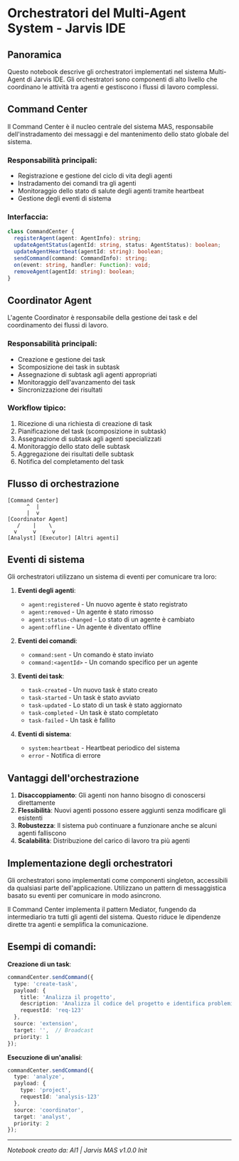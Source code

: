 # Orchestratori del Multi-Agent System - Jarvis IDE

## Panoramica

Questo notebook descrive gli orchestratori implementati nel sistema Multi-Agent di Jarvis IDE. Gli orchestratori sono componenti di alto livello che coordinano le attività tra agenti e gestiscono i flussi di lavoro complessi.

## Command Center

Il Command Center è il nucleo centrale del sistema MAS, responsabile dell'instradamento dei messaggi e del mantenimento dello stato globale del sistema.

### Responsabilità principali:
- Registrazione e gestione del ciclo di vita degli agenti
- Instradamento dei comandi tra gli agenti
- Monitoraggio dello stato di salute degli agenti tramite heartbeat
- Gestione degli eventi di sistema

### Interfaccia:
```typescript
class CommandCenter {
  registerAgent(agent: AgentInfo): string;
  updateAgentStatus(agentId: string, status: AgentStatus): boolean;
  updateAgentHeartbeat(agentId: string): boolean;
  sendCommand(command: CommandInfo): string;
  on(event: string, handler: Function): void;
  removeAgent(agentId: string): boolean;
}
```

## Coordinator Agent

L'agente Coordinator è responsabile della gestione dei task e del coordinamento dei flussi di lavoro.

### Responsabilità principali:
- Creazione e gestione dei task
- Scomposizione dei task in subtask
- Assegnazione di subtask agli agenti appropriati
- Monitoraggio dell'avanzamento dei task
- Sincronizzazione dei risultati

### Workflow tipico:
1. Ricezione di una richiesta di creazione di task
2. Pianificazione del task (scomposizione in subtask)
3. Assegnazione di subtask agli agenti specializzati
4. Monitoraggio dello stato delle subtask
5. Aggregazione dei risultati delle subtask
6. Notifica del completamento del task

## Flusso di orchestrazione

```
[Command Center]
      ^  |
      |  v
[Coordinator Agent]
   /    |    \
  v     v     v
[Analyst] [Executor] [Altri agenti]
```

## Eventi di sistema

Gli orchestratori utilizzano un sistema di eventi per comunicare tra loro:

1. **Eventi degli agenti**:
   - `agent:registered` - Un nuovo agente è stato registrato
   - `agent:removed` - Un agente è stato rimosso
   - `agent:status-changed` - Lo stato di un agente è cambiato
   - `agent:offline` - Un agente è diventato offline

2. **Eventi dei comandi**:
   - `command:sent` - Un comando è stato inviato
   - `command:<agentId>` - Un comando specifico per un agente

3. **Eventi dei task**:
   - `task-created` - Un nuovo task è stato creato
   - `task-started` - Un task è stato avviato
   - `task-updated` - Lo stato di un task è stato aggiornato
   - `task-completed` - Un task è stato completato
   - `task-failed` - Un task è fallito

4. **Eventi di sistema**:
   - `system:heartbeat` - Heartbeat periodico del sistema
   - `error` - Notifica di errore

## Vantaggi dell'orchestrazione

1. **Disaccoppiamento**: Gli agenti non hanno bisogno di conoscersi direttamente
2. **Flessibilità**: Nuovi agenti possono essere aggiunti senza modificare gli esistenti
3. **Robustezza**: Il sistema può continuare a funzionare anche se alcuni agenti falliscono
4. **Scalabilità**: Distribuzione del carico di lavoro tra più agenti

## Implementazione degli orchestratori

Gli orchestratori sono implementati come componenti singleton, accessibili da qualsiasi parte dell'applicazione. Utilizzano un pattern di messaggistica basato su eventi per comunicare in modo asincrono.

Il Command Center implementa il pattern Mediator, fungendo da intermediario tra tutti gli agenti del sistema. Questo riduce le dipendenze dirette tra agenti e semplifica la comunicazione.

## Esempi di comandi:

**Creazione di un task**:
```typescript
commandCenter.sendCommand({
  type: 'create-task',
  payload: {
    title: 'Analizza il progetto',
    description: 'Analizza il codice del progetto e identifica problemi',
    requestId: 'req-123'
  },
  source: 'extension',
  target: '',  // Broadcast
  priority: 1
});
```

**Esecuzione di un'analisi**:
```typescript
commandCenter.sendCommand({
  type: 'analyze',
  payload: {
    type: 'project',
    requestId: 'analysis-123'
  },
  source: 'coordinator',
  target: 'analyst',
  priority: 2
});
```

---

*Notebook creato da: AI1 | Jarvis MAS v1.0.0 Init* 
